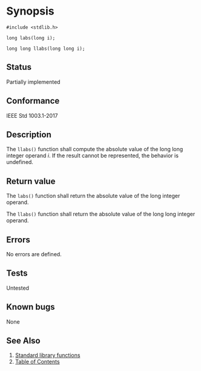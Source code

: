 # Synopsis

`#include <stdlib.h>`

`long labs(long i);`

`long long llabs(long long i);`

## Status

Partially implemented

## Conformance

IEEE Std 1003.1-2017

## Description

The `llabs()` function shall compute the absolute value of the long long integer operand _i_. If the result cannot be
represented, the behavior is undefined.

## Return value

The `labs()` function shall return the absolute value of the long integer operand.

The `llabs()` function shall return the absolute value of the long long integer operand.

## Errors

No errors are defined.

## Tests

Untested

## Known bugs

None

## See Also

1. [Standard library functions](../README.md)
2. [Table of Contents](../../../README.md)
